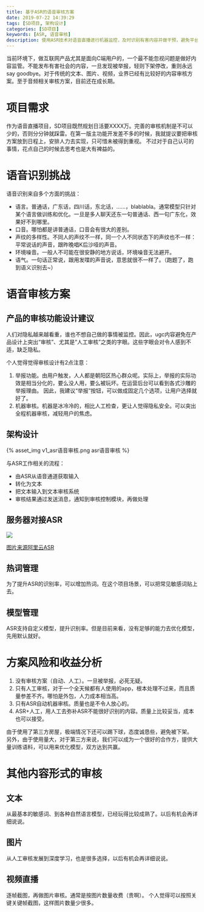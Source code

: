 ```yaml
---
title: 基于ASR的语音审核方案
date: 2019-07-22 14:39:29
tags: [SD项目, 架构设计]
categories: [SD项目]
keywords: [ASR, 语音审核]
description: 使用ASR技术对语音直播进行机器监控，及时识别有害内容并做干预，避免平台被牵连。
---
```


当前环境下，做互联网产品尤其是面向C端用户的，一个最不能忽视问题是做好内容监管。不能发布有害社会的内容，一旦发现被举报，轻则下架停改，重则永远say goodbye。对于传统的文本、图片、视频，业界已经有比较好的内容审核方案。至于音频相关审核方案，目前还在成长期。

# 项目需求

作为语音直播项目，SD项目既然规划日活要XXXX万。完善的审核机制是不可以少的，否则分分钟就踩雷。在第一版主功能开发差不多的时候，我就提议要把审核方案放到日程上，安排人力去实现，只可惜未被得到重视。
不过对于自己认可的事情，花点自己的时候去思考也是大有裨益的。

# 语音识别挑战

语音识别来自多个方面的挑战：
- 语言。普通话，广东话，四川话，东北话，……，blablabla。通常模型只针对某个语言做训练和优化。一旦是多人聊天还东一句普通话、西一句广东化，效果好不到哪里。
- 口音。哪怕都是讲普通话，口音会有很大的差别。
- 声纹的多样性。不同人的声纹不一样，同一个人不同状态下的声纹也不一样：平常说话的声音，跟昨晚唱K后沙哑的声音。
- 环境噪音。一般人不可能在很安静的地方说话，环境噪音无法避开。
- 语气。一句话正常说，跟用发喋的声音说，意思就很不一样了。（跑题了，跑到语义识别去~）

# 语音审核方案

## 产品的审核功能设计建议

人们对隐私越来越看重，谁也不想自己做的事情被监控。因此，ugc内容避免在产品设计上突出“审核”、尤其是“人工审核”之类的字眼。这些字眼会对令人感到不适，缺乏隐私。

个人觉得觉得审核设计有2点注意：
1. 举报功能。由用户触发，人人都是朝阳区热心群众呢。实际上，举报的实际功效是相当分化的，要么没人用，要么被玩坏。在运营后台可以看到各式沙雕的举报理由。
因此，我建议“举报”按钮，可以做成固定几个选项，让用户选择就好了。
2. 机器审核。机器是冰冷冷的，相比人工检查，更让人觉得隐私安全。可以突出全程机器审核，减轻用户的焦虑。

## 架构设计

{% asset_img v1_asr语音审核.png asr语音审核 %}

与ASR工作相关的流程：
- 由ASR从语音通道获取输入
- 转化为文本
- 把文本输入到文本审核系统
- 审核结果通过发送消息，通知到审核控制模块，再做处理

## 服务器对接ASR

![](http://docs-aliyun.cn-hangzhou.oss.aliyun-inc.com/assets/pic/84442/cn_zh/1558427378727/SpeechRecognizer.png)

[图片来源阿里云ASR](http://docs-aliyun.cn-hangzhou.oss.aliyun-inc.com/assets/pic/84442/cn_zh/1558427378727/SpeechRecognizer.png)

## 热词管理

为了提升ASR的识别率，可以增加热词。在这个项目场景，可以把常见敏感词贴上去。

## 模型管理

ASR支持自定义模型，提升识别率。但是目前来看，没有足够的能力去优化模型，先用默认就好。

# 方案风险和收益分析

1. 没有审核方案（自动、人工）。一旦被举报，必死无疑。
2. 只有人工审核，对于一个全天候都有人使用的app，根本处理不过来，而且质量参差不齐。哪怕是外包，人力成本相当高。
3. 只有ASR自动机器审核。质量也是不令人放心的。
4. ASR+人工，用人工去弥补ASR不能很好识别的内容。质量上比较妥当，成本也可以接受。

由于使用了第三方房屋，极端情况下还可以踢下球，态度诚恳些，避免被下架。
另外，由于使用量大，对于第三方来说，我们可以成为一个很好的合作方，提供大量训练语料，可以用来优化模型，双方达到共赢。

# 其他内容形式的审核

## 文本

从最基本的敏感词、到各种自然语言模型，已经玩得比较成熟了。以后有机会再详细说说。

## 图片

从人工审核发展到深度学习，也是很多选择，以后有机会再详细说说。

## 视频直播

逐帧截图，再做图片审核。通常是按图片数量收费（贵啊）。
个人觉得可以按照关键关键帧截图，这样图片数量少很多。
